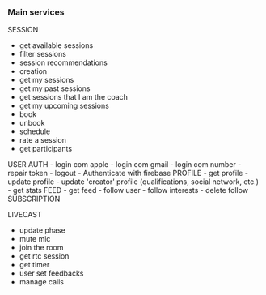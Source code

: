 ### Main services

SESSION
- get available sessions
- filter sessions
- session recommendations
- creation
- get my sessions
- get my past sessions
- get sessions that I am the coach
- get my upcoming sessions
- book
- unbook
- schedule
- rate a session
- get participants

USER
    AUTH
    - login com apple
    - login com gmail
    - login com number
    - repair token
    - logout
    - Authenticate with firebase
    PROFILE
    - get profile
    - update profile
    - update 'creator' profile (qualifications, social network, etc.)
    - get stats
    FEED
    - get feed
    - follow user
    - follow interests
    - delete follow
    SUBSCRIPTION


LIVECAST
- update phase
- mute mic
- join the room
- get rtc session
- get timer
- user set feedbacks
- manage calls
